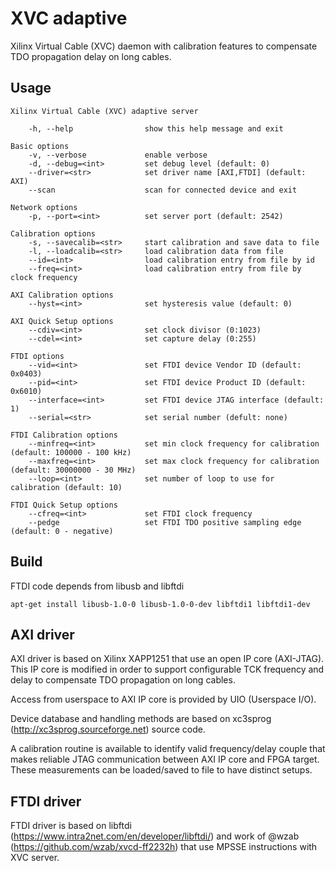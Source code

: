 # XVC adaptive

Xilinx Virtual Cable (XVC) daemon with calibration features to compensate TDO propagation delay on long cables.

## Usage

```
Xilinx Virtual Cable (XVC) adaptive server

    -h, --help                show this help message and exit

Basic options
    -v, --verbose             enable verbose
    -d, --debug=<int>         set debug level (default: 0)
    --driver=<str>            set driver name [AXI,FTDI] (default: AXI)
    --scan                    scan for connected device and exit

Network options
    -p, --port=<int>          set server port (default: 2542)

Calibration options
    -s, --savecalib=<str>     start calibration and save data to file
    -l, --loadcalib=<str>     load calibration data from file
    --id=<int>                load calibration entry from file by id
    --freq=<int>              load calibration entry from file by clock frequency

AXI Calibration options
    --hyst=<int>              set hysteresis value (default: 0)

AXI Quick Setup options
    --cdiv=<int>              set clock divisor (0:1023)
    --cdel=<int>              set capture delay (0:255)

FTDI options
    --vid=<int>               set FTDI device Vendor ID (default: 0x0403)
    --pid=<int>               set FTDI device Product ID (default: 0x6010)
    --interface=<int>         set FTDI device JTAG interface (default: 1)
    --serial=<str>            set serial number (defult: none)

FTDI Calibration options
    --minfreq=<int>           set min clock frequency for calibration (default: 100000 - 100 kHz)
    --maxfreq=<int>           set max clock frequency for calibration (default: 30000000 - 30 MHz)
    --loop=<int>              set number of loop to use for calibration (default: 10)

FTDI Quick Setup options
    --cfreq=<int>             set FTDI clock frequency
    --pedge                   set FTDI TDO positive sampling edge (default: 0 - negative)
```

## Build
FTDI code depends from libusb and libftdi
```
apt-get install libusb-1.0-0 libusb-1.0-0-dev libftdi1 libftdi1-dev
```

## AXI driver
AXI driver is based on Xilinx XAPP1251 that use an open IP core (AXI-JTAG). This IP core is modified in order to support configurable TCK frequency and delay to compensate TDO propagation on long cables.

Access from userspace to AXI IP core is provided by UIO (Userspace I/O).

Device database and handling methods are based on xc3sprog (http://xc3sprog.sourceforge.net) source code.

A calibration routine is available to identify valid frequency/delay couple that makes reliable JTAG communication between AXI IP core and FPGA target.
These measurements can be loaded/saved to file to have distinct setups.

## FTDI driver
FTDI driver is based on libftdi (https://www.intra2net.com/en/developer/libftdi/) and work of @wzab (https://github.com/wzab/xvcd-ff2232h) that use MPSSE instructions with XVC server.
